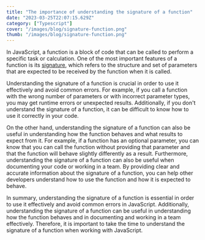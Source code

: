 ```yaml
---
title: "The importance of understanding the signature of a function"
date: "2023-03-25T22:07:15.629Z"
category: ["Typescript"]
cover: "/images/blog/signature-function.png"
thumb: "/images/blog/signature-function.png"
---
```


In JavaScript, a function is a block of code that can be called to perform a specific task or calculation. One of the most important features of a function is its [signature](https://developer.mozilla.org/en-US/docs/Glossary/Signature/Function), which refers to the structure and set of parameters that are expected to be received by the function when it is called.

Understanding the signature of a function is crucial in order to use it effectively and avoid common errors. For example, if you call a function with the wrong number of parameters or with incorrect parameter types, you may get runtime errors or unexpected results. Additionally, if you don't understand the signature of a function, it can be difficult to know how to use it correctly in your code.

On the other hand, understanding the signature of a function can also be useful in understanding how the function behaves and what results to expect from it. For example, if a function has an optional parameter, you can know that you can call the function without providing that parameter and that the function will behave slightly differently as a result.
Furthermore, understanding the signature of a function can also be useful when documenting your code or working in a team. By providing clear and accurate information about the signature of a function, you can help other developers understand how to use the function and how it is expected to behave.

In summary, understanding the signature of a function is essential in order to use it effectively and avoid common errors in JavaScript. Additionally, understanding the signature of a function can be useful in understanding how the function behaves and in documenting and working in a team effectively. Therefore, it is important to take the time to understand the signature of a function when working with JavaScript.
